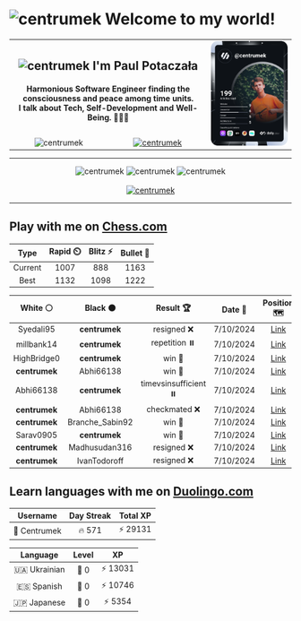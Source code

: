 <h1>
  <img
    src="https://emojis.slackmojis.com/emojis/images/1531849430/4246/blob-sunglasses.gif"
    width="30"
    alt="centrumek"
  />
  Welcome to my world!
</h1>

<table>
  <tbody>
    <tr>
      <td align="center" width="70%" colspan="2">
        <h2>
          <img
            src="https://raw.githubusercontent.com/MartinHeinz/MartinHeinz/master/wave.gif"
            width="30px"
            alt="centrumek"
          />
          I'm Paul Potaczała
        </h2>
        <h4>
          Harmonious Software Engineer finding the consciousness and peace among time units.
          <br/>
          I talk about Tech, Self-Development and Well-Being. 🌿🧘🚀
        </h4>
      </td>
      <td width="30%" rowspan="2">
        <a href="https://app.daily.dev/centrumek">
          <img
            src="./devcard.svg"
            alt="centrumek"
          />
        </a>
      </td>
    </tr>
    <tr align="center">
      <td>
        <img
          src="https://komarev.com/ghpvc/?username=centrumek&label=visitors&color=0e75b6&style=flat"
          alt="centrumek"
        >
      </td>
      <td>
        <a href="https://stackoverflow.com/users/14496012/centrumek">
          <img
            src="https://stackoverflow.com/users/flair/14496012.png?theme=dark"
            alt="centrumek"
          >
        </a>
      </td>
    </tr>
  </tbody>
</table>

---
<div align="center">
  <img 
    src="https://github-readme-stats.vercel.app/api?username=centrumek&show_icons=true&count_private=true&theme=dark&hide_border=true&hide=issues,contribs&bg_color=00000000"
    alt="centrumek"
  />
  <img
    src="https://github-readme-stats.vercel.app/api/top-langs/?username=centrumek&layout=compact&hide_border=true&theme=dark&bg_color=00000000&langs_count=6&exclude_repo=air-statistic-app"
    alt="centrumek"
  />
  <img 
    src="https://github-readme-streak-stats.herokuapp.com?user=centrumek&theme=dark&hide_border=true&background=FFFFFF00"
    alt="centrumek"
  />
  <br/>
  <br/>
  <a href="https://www.buymeacoffee.com/centrumek">
    <img
      src="https://cdn.buymeacoffee.com/buttons/v2/default-orange.png"
      height="50"
      width="210"
      alt="centrumek"
    />
  </a>
</div>

---

## Play with me on [Chess.com](https://www.chess.com/member/centrumek)

<div align="center">
<!--START_SECTION:chessStats-->
<!-- Automatically generated with https://github.com/Balastrong/chess-stats-action -->

| Type | Rapid ⏲️ | Blitz ⚡ | Bullet 🔫 |
|:---:|:---:|:---:|:---:|
| Current | 1007 | 888 | 1163 |
| Best | 1132 | 1098 | 1222 |

| White ⚪ | Black ⚫ | Result 🏆 | Date 📅 | Position 🗺️ | Type 🕕 |
|:---:|:---:|:---:|:---:|:---:|:---:|
| Syedali95 | **centrumek** | resigned ❌ | 7/10/2024 | <a href="http://www.ee.unb.ca/cgi-bin/tervo/fen.pl?select=8/3Q2p1/5k1p/1B5P/P3r2R/2P5/5KP1/R7 b - -">Link</a> | Blitz |
| millbank14 | **centrumek** | repetition ⏸️ | 7/10/2024 | <a href="http://www.ee.unb.ca/cgi-bin/tervo/fen.pl?select=rn1qr1k1/pp6/2p4Q/3p1p2/4p1p1/2N3B1/PPP2PP1/R3R1K1 w - -">Link</a> | Blitz |
| HighBridge0 | **centrumek** | win 🥇 | 7/10/2024 | <a href="http://www.ee.unb.ca/cgi-bin/tervo/fen.pl?select=8/1B6/2p1r3/3pk3/PK6/1P6/8/8 w - -">Link</a> | Blitz |
| **centrumek** | Abhi66138 | win 🥇 | 7/10/2024 | <a href="http://www.ee.unb.ca/cgi-bin/tervo/fen.pl?select=8/8/2p1p3/R1P1kp1b/P1B5/4P3/1PK5/3r4 b - -">Link</a> | Blitz |
| Abhi66138 | **centrumek** | timevsinsufficient ⏸️ | 7/10/2024 | <a href="http://www.ee.unb.ca/cgi-bin/tervo/fen.pl?select=4k3/8/4P3/5K1P/8/8/8/8 w - -">Link</a> | Blitz |
| **centrumek** | Abhi66138 | checkmated ❌ | 7/10/2024 | <a href="http://www.ee.unb.ca/cgi-bin/tervo/fen.pl?select=2k4r/1p6/2p4p/4RP2/Pp3p2/7q/3r4/6RK w - -">Link</a> | Blitz |
| **centrumek** | Branche_Sabin92 | win 🥇 | 7/10/2024 | <a href="http://www.ee.unb.ca/cgi-bin/tervo/fen.pl?select=8/8/8/8/8/5K2/6Q1/7k b - -">Link</a> | Blitz |
| Sarav0905 | **centrumek** | win 🥇 | 7/10/2024 | <a href="http://www.ee.unb.ca/cgi-bin/tervo/fen.pl?select=rnbqk1nr/pp5p/2p2P2/3p2p1/8/1P2PNb1/PBP2PPP/RN2KB1R w KQkq -">Link</a> | Blitz |
| **centrumek** | Madhusudan316 | resigned ❌ | 7/10/2024 | <a href="http://www.ee.unb.ca/cgi-bin/tervo/fen.pl?select=2kr4/ppp2ppp/8/2K5/2P5/P7/1q6/8 w - -">Link</a> | Blitz |
| **centrumek** | IvanTodoroff | resigned ❌ | 7/10/2024 | <a href="http://www.ee.unb.ca/cgi-bin/tervo/fen.pl?select=8/p5b1/1p4kp/1P6/P7/8/2K2n2/5r2 w - -">Link</a> | Blitz |

<!--END_SECTION:chessStats-->
</div>

## Learn languages with me on [Duolingo.com](https://www.duolingo.com/profile/Centrumek)

<div align="center">
<!--START_SECTION:duolingoStats-->
<!-- Automatically generated with https://github.com/centrumek/duolingo-readme-stats-->

| Username | Day Streak | Total XP |
|:---:|:---:|:---:|
| 👤 Centrumek | 🔥 571 | ⚡ 29131 |

| Language | Level | XP |
|:---:|:---:|:---:|
| 🇺🇦 Ukrainian | 👑 0 | ⚡ 13031 |
| 🇪🇸 Spanish | 👑 0 | ⚡ 10746 |
| 🇯🇵 Japanese | 👑 0 | ⚡ 5354 |

<!--END_SECTION:duolingoStats-->
</div>
<!--
**centrumek/centrumek** is a ✨ _special_ ✨ repository because its `README.md` (this file) appears on your GitHub profile.

Here are some ideas to get you started:

- 🔭 I’m currently working on ...
- 🌱 I’m currently learning ...
- 👯 I’m looking to collaborate on ...
- 🤔 I’m looking for help with ...
- 💬 Ask me about ...
- 📫 How to reach me: ...
- 😄 Pronouns: ...
- ⚡ Fun fact: ...
-->
